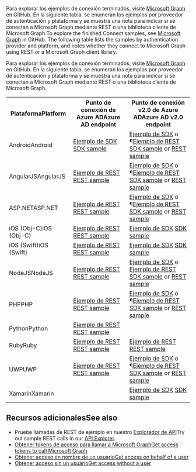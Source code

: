 <span data-ttu-id="4163c-p102">Para explorar los ejemplos de conexión terminados, visite [Microsoft Graph](https://github.com/microsoftgraph) en GitHub. En la siguiente tabla, se enumeran los ejemplos por proveedor de autenticación y plataforma y se muestra una nota para indicar si se conectan a Microsoft Graph mediante REST o una biblioteca cliente de Microsoft Graph.</span><span class="sxs-lookup"><span data-stu-id="4163c-p102">To explore the finished Connect samples, see [Microsoft Graph](https://github.com/microsoftgraph) in GitHub. The following table lists the samples by authentication provider and platform, and notes whether they connect to Microsoft Graph using REST or a Microsoft Graph client library.</span></span>

Para explorar los ejemplos de conexión terminados, visite [Microsoft Graph](https://github.com/microsoftgraph) en GitHub. En la siguiente tabla, se enumeran los ejemplos por proveedor de autenticación y plataforma y se muestra una nota para indicar si se conectan a Microsoft Graph mediante REST o una biblioteca cliente de Microsoft Graph.

<table>
  <tr>
    <th><span data-ttu-id="4163c-109">Plataforma</span><span class="sxs-lookup"><span data-stu-id="4163c-109">Platform</span></span></th>
    <th><span data-ttu-id="4163c-110">Punto de conexión de Azure AD</span><span class="sxs-lookup"><span data-stu-id="4163c-110">Azure AD endpoint</span></span></th> 
    <th><span data-ttu-id="4163c-111">Punto de conexión v2.0 de Azure AD</span><span class="sxs-lookup"><span data-stu-id="4163c-111">Azure AD v2.0 endpoint</span></span></th>
  </tr>
  <tr>
    <td><span data-ttu-id="4163c-112">Android</span><span class="sxs-lookup"><span data-stu-id="4163c-112">Android</span></span></td>
    <td><span data-ttu-id="4163c-113">
        <a href="https://github.com/microsoftgraph/android-java-connect-sample/tree/last_v1_auth">Ejemplo de SDK</a>
    </span><span class="sxs-lookup"><span data-stu-id="4163c-113">
        <a href="https://github.com/microsoftgraph/android-java-connect-sample/tree/last_v1_auth">SDK sample</a>
    </span></span></td> 
        <td><span data-ttu-id="4163c-114">
                <a href="https://github.com/microsoftgraph/android-java-connect-sample">Ejemplo de SDK</a> o ¶<a href="https://github.com/microsoftgraph/android-java-connect-rest-sample">Ejemplo de REST</a>
    </span><span class="sxs-lookup"><span data-stu-id="4163c-114">
                <a href="https://github.com/microsoftgraph/android-java-connect-sample">SDK sample</a> or <a href="https://github.com/microsoftgraph/android-java-connect-rest-sample">REST sample</a>
    </span></span></td> 
  </tr>
  <tr>
    <td><span data-ttu-id="4163c-115">AngularJS</span><span class="sxs-lookup"><span data-stu-id="4163c-115">AngularJS</span></span></td>
    <td><span data-ttu-id="4163c-116">
        <a href="https://github.com/microsoftgraph/angular-connect-rest-sample/tree/last_v1_auth">Ejemplo de REST</a>
    </span><span class="sxs-lookup"><span data-stu-id="4163c-116">
        <a href="https://github.com/microsoftgraph/angular-connect-rest-sample/tree/last_v1_auth">REST sample</a>
    </span></span></td> 
        <td><span data-ttu-id="4163c-117">
        <a href="https://github.com/microsoftgraph/angular-connect-sample">Ejemplo de SDK</a> o ¶<a href="https://github.com/microsoftgraph/angular-connect-rest-sample">Ejemplo de REST</a>
    </span><span class="sxs-lookup"><span data-stu-id="4163c-117">
        <a href="https://github.com/microsoftgraph/angular-connect-sample">SDK sample</a> or <a href="https://github.com/microsoftgraph/angular-connect-rest-sample">REST sample</a>
    </span></span></td> 
  </tr>
  <tr>
    <td><span data-ttu-id="4163c-118">ASP.NET</span><span class="sxs-lookup"><span data-stu-id="4163c-118">ASP.NET</span></span></td>
    <td><span data-ttu-id="4163c-119">
        <a href="https://github.com/microsoftgraph/aspnet-connect-rest-sample/tree/last_v1_auth">Ejemplo de REST</a>
    </span><span class="sxs-lookup"><span data-stu-id="4163c-119">
        <a href="https://github.com/microsoftgraph/aspnet-connect-rest-sample/tree/last_v1_auth">REST sample</a>
    </span></span></td>     
    <td><span data-ttu-id="4163c-120">
        <a href="https://github.com/microsoftgraph/aspnet-connect-sample">Ejemplo de SDK</a> o ¶<a href="https://github.com/microsoftgraph/aspnet-connect-rest-sample">Ejemplo de REST</a>
    </span><span class="sxs-lookup"><span data-stu-id="4163c-120">
        <a href="https://github.com/microsoftgraph/aspnet-connect-sample">SDK sample</a> or <a href="https://github.com/microsoftgraph/aspnet-connect-rest-sample">REST sample</a>
    </span></span></td> 
  </tr>
  <tr>
    <td><span data-ttu-id="4163c-121">iOS (Obj-C)</span><span class="sxs-lookup"><span data-stu-id="4163c-121">iOS (Obj-C)</span></span></td>
    <td><span data-ttu-id="4163c-122">
        <a href="https://github.com/microsoftgraph/ios-objectivec-connect-rest-sample">Ejemplo de REST</a>
    </span><span class="sxs-lookup"><span data-stu-id="4163c-122">
        <a href="https://github.com/microsoftgraph/ios-objectivec-connect-rest-sample">REST sample</a>
    </span></span></td>     
    <td><span data-ttu-id="4163c-123">
        <a href="https://github.com/microsoftgraph/ios-objectivec-connect-sample">Ejemplo de SDK</a>
    </span><span class="sxs-lookup"><span data-stu-id="4163c-123">
        <a href="https://github.com/microsoftgraph/ios-objectivec-connect-sample">SDK sample</a>
    </span></span></td> 
  </tr>
  <tr>
    <td><span data-ttu-id="4163c-124">iOS (Swift)</span><span class="sxs-lookup"><span data-stu-id="4163c-124">iOS (Swift)</span></span></td>
    <td><span data-ttu-id="4163c-125">
        <a href="https://github.com/microsoftgraph/ios-swift-connect-rest-sample">Ejemplo de REST</a>
    </span><span class="sxs-lookup"><span data-stu-id="4163c-125">
        <a href="https://github.com/microsoftgraph/ios-swift-connect-rest-sample">REST sample</a>
    </span></span></td>     
    <td><span data-ttu-id="4163c-126">
        <a href="https://github.com/microsoftgraph/ios-swift-connect-sample">Ejemplo de SDK</a>
    </span><span class="sxs-lookup"><span data-stu-id="4163c-126">
        <a href="https://github.com/microsoftgraph/ios-swift-connect-sample">SDK sample</a>
    </span></span></td> 
  </tr>
  <tr>
    <td><span data-ttu-id="4163c-127">NodeJS</span><span class="sxs-lookup"><span data-stu-id="4163c-127">NodeJS</span></span></td>
    <td><span data-ttu-id="4163c-128">
        <a href="https://github.com/microsoftgraph/nodejs-connect-rest-sample/tree/last_v1_auth">Ejemplo de REST</a>
    </span><span class="sxs-lookup"><span data-stu-id="4163c-128">
        <a href="https://github.com/microsoftgraph/nodejs-connect-rest-sample/tree/last_v1_auth">REST sample</a>
    </span></span></td>     
    <td>    
        <span data-ttu-id="4163c-129"><a href="https://github.com/microsoftgraph/nodejs-connect-sample">Ejemplo de SDK</a> o <a href="https://github.com/microsoftgraph/nodejs-connect-rest-sample">Ejemplo de REST</a>
    </span><span class="sxs-lookup"><span data-stu-id="4163c-129"><a href="https://github.com/microsoftgraph/nodejs-connect-sample">SDK sample</a> or <a href="https://github.com/microsoftgraph/nodejs-connect-rest-sample">REST sample</a>
    </span></span></td> 
  </tr>
  <tr>
    <td><span data-ttu-id="4163c-130">PHP</span><span class="sxs-lookup"><span data-stu-id="4163c-130">PHP</span></span></td>
    <td><span data-ttu-id="4163c-131">
        <a href="https://github.com/microsoftgraph/php-connect-rest-sample/tree/last_v1_auth">Ejemplo de REST</a>
    </span><span class="sxs-lookup"><span data-stu-id="4163c-131">
        <a href="https://github.com/microsoftgraph/php-connect-rest-sample/tree/last_v1_auth">REST sample</a>
    </span></span></td>     
    <td><span data-ttu-id="4163c-132">
            <a href="https://github.com/microsoftgraph/php-connect-sample">Ejemplo de SDK</a> o ¶<a href="https://github.com/microsoftgraph/php-connect-rest-sample">Ejemplo de REST</a>
    </span><span class="sxs-lookup"><span data-stu-id="4163c-132">
            <a href="https://github.com/microsoftgraph/php-connect-sample">SDK sample</a> or <a href="https://github.com/microsoftgraph/php-connect-rest-sample">REST sample</a>
    </span></span></td> 
  </tr>
  <tr>
    <td><span data-ttu-id="4163c-133">Python</span><span class="sxs-lookup"><span data-stu-id="4163c-133">Python</span></span></td>
    <td><span data-ttu-id="4163c-134">
        <a href="https://github.com/microsoftgraph/python3-connect-rest-sample">Ejemplo de REST</a>
    </span><span class="sxs-lookup"><span data-stu-id="4163c-134">
        <a href="https://github.com/microsoftgraph/python3-connect-rest-sample">REST sample</a>
    </span></span></td>     
    <td>
    </td> 
  </tr>
  <tr>
    <td><span data-ttu-id="4163c-135">Ruby</span><span class="sxs-lookup"><span data-stu-id="4163c-135">Ruby</span></span></td>
    <td><span data-ttu-id="4163c-136">
        <a href="https://github.com/microsoftgraph/ruby-connect-rest-sample/tree/last_v1_auth">Ejemplo de REST</a>
    </span><span class="sxs-lookup"><span data-stu-id="4163c-136">
        <a href="https://github.com/microsoftgraph/ruby-connect-rest-sample/tree/last_v1_auth">REST sample</a>
    </span></span></td>     
    <td><span data-ttu-id="4163c-137">
        <a href="https://github.com/microsoftgraph/ruby-connect-rest-sample">Ejemplo de REST</a>
    </span><span class="sxs-lookup"><span data-stu-id="4163c-137">
        <a href="https://github.com/microsoftgraph/ruby-connect-rest-sample">REST sample</a>
    </span></span></td> 
  </tr>
  <tr>
    <td><span data-ttu-id="4163c-138">UWP</span><span class="sxs-lookup"><span data-stu-id="4163c-138">UWP</span></span></td>
    <td><span data-ttu-id="4163c-139">
        <a href="https://github.com/microsoftgraph/uwp-csharp-connect-rest-sample/tree/last_v1_auth">Ejemplo de REST</a>
    </span><span class="sxs-lookup"><span data-stu-id="4163c-139">
        <a href="https://github.com/microsoftgraph/uwp-csharp-connect-rest-sample/tree/last_v1_auth">REST sample</a>
    </span></span></td>     
    <td><span data-ttu-id="4163c-140">
        <a href="https://github.com/microsoftgraph/uwp-csharp-connect-sample">Ejemplo de SDK</a> o ¶<a href="https://github.com/microsoftgraph/uwp-csharp-connect-rest-sample">Ejemplo de REST</a>
    </span><span class="sxs-lookup"><span data-stu-id="4163c-140">
        <a href="https://github.com/microsoftgraph/uwp-csharp-connect-sample">SDK sample</a> or <a href="https://github.com/microsoftgraph/uwp-csharp-connect-rest-sample">REST sample</a>
    </span></span></td> 
  </tr>
  <tr>
    <td><span data-ttu-id="4163c-141">Xamarin</span><span class="sxs-lookup"><span data-stu-id="4163c-141">Xamarin</span></span></td>
    <td>
    </td>     
    <td><span data-ttu-id="4163c-142">
        <a href="https://github.com/microsoftgraph/xamarin-csharp-connect-sample">Ejemplo de SDK</a>
    </span><span class="sxs-lookup"><span data-stu-id="4163c-142">
        <a href="https://github.com/microsoftgraph/xamarin-csharp-connect-sample">SDK sample</a>
    </span></span></td> 
  </tr>
</table>

## <a name="see-also"></a><span data-ttu-id="4163c-143">Recursos adicionales</span><span class="sxs-lookup"><span data-stu-id="4163c-143">See also</span></span>
- <span data-ttu-id="4163c-144">Pruebe llamadas de REST de ejemplo en nuestro [Explorador de API](https://graph.microsoft.io/graph-explorer)</span><span class="sxs-lookup"><span data-stu-id="4163c-144">Try out sample REST calls in our [API Explorer](https://graph.microsoft.io/graph-explorer).</span></span>
- [<span data-ttu-id="4163c-145">Obtener tokens de acceso para llamar a Microsoft Graph</span><span class="sxs-lookup"><span data-stu-id="4163c-145">Get access tokens to call Microsoft Graph</span></span>](https://developer.microsoft.com/en-us/graph/docs/concepts/auth_overview)
- [<span data-ttu-id="4163c-146">Obtener acceso en nombre de un usuario</span><span class="sxs-lookup"><span data-stu-id="4163c-146">Get access on behalf of a user</span></span>](https://developer.microsoft.com/en-us/graph/docs/concepts/auth_v2_user)
- [<span data-ttu-id="4163c-147">Obtener acceso sin un usuario</span><span class="sxs-lookup"><span data-stu-id="4163c-147">Get access without a user</span></span>](https://developer.microsoft.com/en-us/graph/docs/concepts/auth_v2_service)
